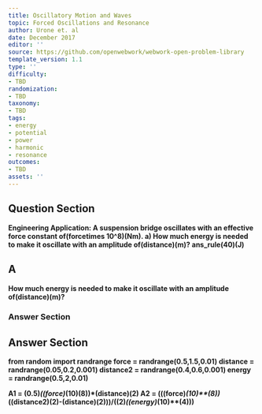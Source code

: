 ```yaml
---
title: Oscillatory Motion and Waves
topic: Forced Oscillations and Resonance
author: Urone et. al
date: December 2017
editor: ''
source: https://github.com/openwebwork/webwork-open-problem-library
template_version: 1.1
type: ''
difficulty:
- TBD
randomization:
- TBD
taxonomy:
- TBD
tags:
- energy
- potential
- power
- harmonic
- resonance
outcomes:
- TBD
assets: ''
---
```


## Question Section 

<b>
Engineering Application: A suspension bridge oscillates with an effective force constant of(forcetimes 10^8)(Nm). 
a) How much energy is needed to make it oscillate with an amplitude of(distance)(m)?
ans_rule(40)(J)

## A
How much energy is needed to make it oscillate with an amplitude of(distance)(m)?
### Answer Section


## Answer Section

from random import randrange
force = randrange(0.5,1.5,0.01)
distance = randrange(0.05,0.2,0.001)
distance2 = randrange(0.4,0.6,0.001)
energy = randrange(0.5,2,0.01)


A1 = (0.5)*((force)*(10)**(8))*(distance)**(2) 
A2 = (((force)*(10)**(8))*((distance2)**(2)-(distance)**(2)))/((2)*((energy)*(10)**(4)))